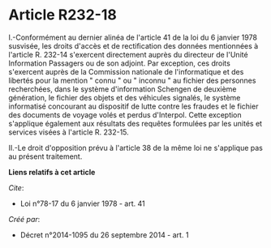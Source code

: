# Article R232-18

I.-Conformément au dernier alinéa de l'article 41 de la loi du 6 janvier 1978 susvisée, les droits d'accès et de
rectification des données mentionnées à l'article R. 232-14 s'exercent directement auprès du directeur de l'Unité Information
Passagers ou de son adjoint. Par exception, ces droits s'exercent auprès de la Commission nationale de l'informatique et des
libertés pour la mention " connu " ou " inconnu " au fichier des personnes recherchées, dans le système d'information
Schengen de deuxième génération, le fichier des objets et des véhicules signalés, le système informatisé concourant au
dispositif de lutte contre les fraudes et le fichier des documents de voyage volés et perdus d'Interpol. Cette exception
s'applique également aux résultats des requêtes formulées par les unités et services visées à l'article R. 232-15. 

II.-Le droit d'opposition prévu à l'article 38 de la même loi ne s'applique pas au présent traitement.

**Liens relatifs à cet article**

_Cite_:

  - Loi n°78-17 du 6 janvier 1978 - art. 41

_Créé par_:

  - Décret n°2014-1095 du 26 septembre 2014 - art. 1
